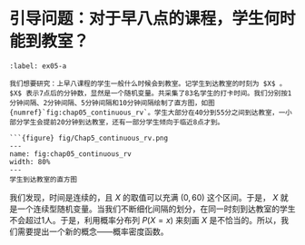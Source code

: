 # 引导问题：对于早八点的课程，学生何时能到教室？

```{prf:example}
:label: ex05-a

我们想要研究：上早八课程的学生一般什么时候会到教室。记学生到达教室的时刻为 $X$ 。 $X$ 表示7点后的分钟数，显然是一个随机变量。共采集了83名学生的打卡时间。我们分别按1分钟间隔、2分钟间隔、5分钟间隔和10分钟间隔绘制了直方图，如图 {numref}`fig:chap05_continuous_rv`。学生大部分在40分到55分之间到达教室，一小部分学生会提前20分钟到达教室，还有一部分学生倾向于临近8点才到。

```{figure} fig/Chap5_continuous_rv.png
---
name: fig:chap05_continuous_rv
width: 80%
---
学生到达教室的直方图
```

我们发现，时间是连续的，且 $X$ 的取值可以充满 $(0,60)$ 这个区间。于是， $X$ 就是一个连续型随机变量。当我们不断细化间隔的划分，在同一时刻到达教室的学生不会超过1人。于是，利用概率分布列 $P(X=x)$ 来刻画 $X$ 是不恰当的。所以，我们需要提出一个新的概念——概率密度函数。
